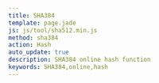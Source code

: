 ```yaml
---
title: SHA384
template: page.jade
js: js/tool/sha512.min.js
method: sha384
action: Hash
auto_update: true
description: SHA384 online hash function
keywords: SHA384,online,hash
---
```

